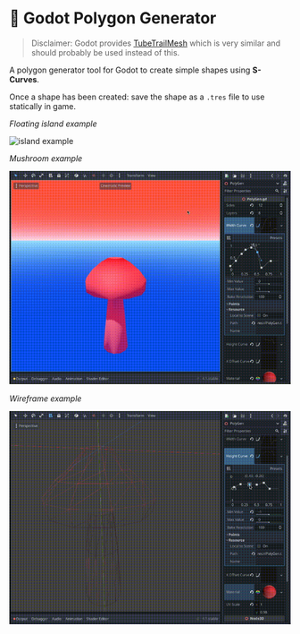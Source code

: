 # 🍄 Godot Polygon Generator

> Disclaimer: Godot provides [TubeTrailMesh](https://docs.godotengine.org/en/stable/classes/class_tubetrailmesh.html) which is very similar and should probably be used instead of this.

A polygon generator tool for Godot to create simple shapes using **S-Curves**.

Once a shape has been created: save the shape as a `.tres` file to use statically in game.

*Floating island example*

![island example](./gifs/island.gif)

*Mushroom example*

![mushroom example](./gifs/mushroom.gif)

*Wireframe example*

![wireframe example](./gifs/wireframe.gif)
